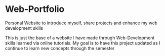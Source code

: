 # Web-Portfolio
Personal Website to introduce myself, share projects and enhance my web development skills

This is just the base of a website I have made through Web-Development skills learned via online tutorials.
My goal is to have this project updated as I continue to learn new concepts through the semester
